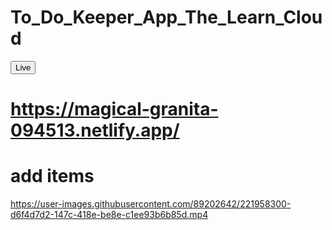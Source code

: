 # To_Do_Keeper_App_The_Learn_Cloud
<a href="https://magical-granita-094513.netlify.app/"><button>Live</button></a>
# https://magical-granita-094513.netlify.app/
# add items


https://user-images.githubusercontent.com/89202642/221958300-d6f4d7d2-147c-418e-be8e-c1ee93b6b85d.mp4

